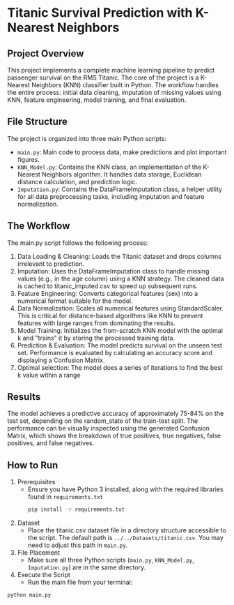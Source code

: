# Titanic Survival Prediction with K-Nearest Neighbors
## Project Overview
This project implements a complete machine learning pipeline to predict passenger survival on the RMS Titanic. The core of the project is a K-Nearest Neighbors (KNN) classifier built in Python.
The workflow handles the entire process: initial data cleaning, imputation of missing values using KNN, feature engineering, model training, and final evaluation.
## File Structure
The project is organized into three main Python scripts:
- `main.py`: Main code to process data, make predictions and plot important figures.
- `KNN_Model.py`: Contains the KNN class, an implementation of the K-Nearest Neighbors algorithm. It handles data storage, Euclidean distance calculation, and prediction logic.
- `Imputation.py`: Contains the DataFrameImputation class, a helper utility for all data preprocessing tasks, including imputation and feature normalization.
## The Workflow
The main.py script follows the following process:
1. Data Loading & Cleaning: Loads the Titanic dataset and drops columns irrelevant to prediction.
2. Imputation: Uses the DataFrameImputation class to handle missing values (e.g., in the age column) using a KNN strategy. The cleaned data is cached to titanic_imputed.csv to speed up subsequent runs.
3. Feature Engineering: Converts categorical features (sex) into a numerical format suitable for the model.
4. Data Normalization: Scales all numerical features using StandardScaler. This is critical for distance-based algorithms like KNN to prevent features with large ranges from dominating the results.
5. Model Training: Initializes the from-scratch KNN model with the optimal k and "trains" it by storing the processed training data.
6. Prediction & Evaluation: The model predicts survival on the unseen test set. Performance is evaluated by calculating an accuracy score and displaying a Confusion Matrix.
7. Optimal selection: The model does a series of iterations to find the best k value within a range
## Results
The model achieves a predictive accuracy of approximately 75-84% on the test set, depending on the random_state of the train-test split. The performance can be visually inspected using the generated Confusion Matrix, which shows the breakdown of true positives, true negatives, false positives, and false negatives.
## How to Run
1. Prerequisites
   -   Ensure you have Python 3 installed, along with the required libraries found in `requirements.txt`
       ````bash
       pip install -r requirements.txt
       ````
2. Dataset 
   - Place the titanic.csv dataset file in a directory structure accessible to the script. The default path is `../../Datasets/titanic.csv`. You may need to adjust this path in `main.py`.
3. File Placement
   - Make sure all three Python scripts (`main.py`, `KNN_Model.py`, `Imputation.py`) are in the same directory.
4. Execute the Script
   - Run the main file from your terminal:
```bash
python main.py
```

